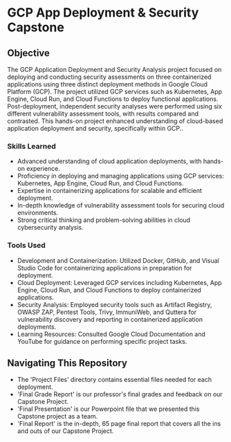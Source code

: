 # GCP App Deployment & Security Capstone

## Objective

The GCP Application Deployment and Security Analysis project focused on deploying and conducting security assessments on three containerized applications using three distinct deployment methods in Google Cloud Platform (GCP). The project utilized GCP services such as Kubernetes, App Engine, Cloud Run, and Cloud Functions to deploy functional applications. Post-deployment, independent security analyses were performed using six different vulnerability assessment tools, with results compared and contrasted. This hands-on project enhanced understanding of cloud-based application deployment and security, specifically within GCP..

### Skills Learned

- Advanced understanding of cloud application deployments, with hands-on experience.
- Proficiency in deploying and managing applications using GCP services: Kubernetes, App Engine, Cloud Run, and Cloud Functions.
- Expertise in containerizing applications for scalable and efficient deployment.
- In-depth knowledge of vulnerability assessment tools for securing cloud environments.
- Strong critical thinking and problem-solving abilities in cloud cybersecurity analysis.

### Tools Used

- Development and Containerization: Utilized Docker, GitHub, and Visual Studio Code for containerizing applications in preparation for deployment.
- Cloud Deployment: Leveraged GCP services including Kubernetes, App Engine, Cloud Run, and Cloud Functions to deploy containerized applications.
- Security Analysis: Employed security tools such as Artifact Registry, OWASP ZAP, Pentest Tools, Trivy, ImmuniWeb, and Quttera for vulnerability discovery and reporting in containerized application deployments.
- Learning Resources: Consulted Google Cloud Documentation and YouTube for guidance on performing specific project tasks.

## Navigating This Repository

- The 'Project Files' directory contains essential files needed for each deployment.
- 'Final Grade Report' is our professor's final grades and feedback on our Capstone Project.
- 'Final Presentation' is our Powerpoint file that we presented this Capstone project as a team.
- 'Final Report' is the in-depth, 65 page final report that covers all the ins and outs of our Capstone Project.
